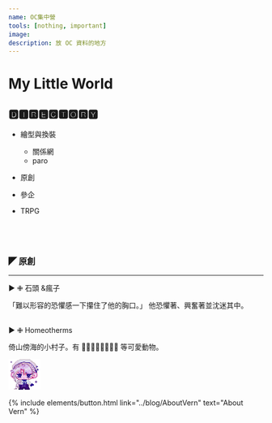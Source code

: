 ```yaml
---
name: OC集中營
tools: [nothing, important]
image:
description: 放 OC 資料的地方
---
```


# My Little World

## 🅳🅸🆁🅴🅲🆃🅾🆁🆈

- 繪型與換裝

  - 關係網
  - paro

- 原創
- 參企
- TRPG

## <br>

### ◤ 原創

---

▶ ✙ 石頭 &瘋子

「難以形容的恐懼感一下攥住了他的胸口。」
他恐懼著、興奮著並沈迷其中。

<br>
▶ ✙ Homeotherms

倚山傍海的小村子。有 🐰🐱🐥🐶🐶🐍🦔🐑 等可愛動物。
<br>

![alt text](../assets/imgs/Vern/minVern.webp "Building Image")

<p class="text-center">
{% include elements/button.html link="../blog/AboutVern" text="About Vern" %}
</p>

